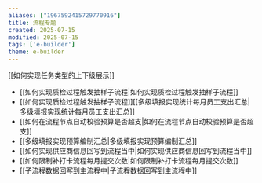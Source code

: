 ```yaml
---
aliases: ["1967592415729770916"]
title: 流程专题
created: 2025-07-15
modified: 2025-07-15
tags: ['e-builder']
theme: e-builder
---
```


[[如何实现任务类型的上下级展示]]

- [[如何实现质检过程触发抽样子流程|如何实现质检过程触发抽样子流程]]
- [[如何实现质检过程触发抽样子流程]][[多级填报实现统计每月员工支出汇总|多级填报实现统计每月员工支出汇总]]
- [[如何在流程节点自动校验预算是否超支|如何在流程节点自动校验预算是否超支]]
- [[多级填报实现预算编制汇总|多级填报实现预算编制汇总]]
- [[如何实现供应商信息回写到流程当中|如何实现供应商信息回写到流程当中]]
- [[如何限制补打卡流程每月提交次数|如何限制补打卡流程每月提交次数]]
- [[子流程数据回写到主流程中|子流程数据回写到主流程中]]